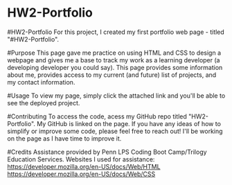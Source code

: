 # HW2-Portfolio

#HW2-Portfolio
For this project, I created my first portfolio web page - titled "#HW2-Portfolio".

#Purpose
This page gave me practice on using HTML and CSS to design a webpage and gives me a base to track my work as a learning developer (a developing developer you could say). This page provides some information about me, provides access to my current (and future) list of projects, and my contact information.

#Usage
To view my page, simply click the attached link and you'll be able to see the deployed project.

 #Contributing 
 To access the code, acess my GitHub repo titled "HW2-Portfolio". My GitHub is linked on the page. If you have any ideas of how to simplify or improve some code, please feel free to reach out! I'll be working on the page as I have time to improve it. 

#Credits 
Assistance provided by Penn LPS Coding Boot Camp/Trilogy Education Services. Websites I used for assistance: https://developer.mozilla.org/en-US/docs/Web/HTML https://developer.mozilla.org/en-US/docs/Web/CSS

